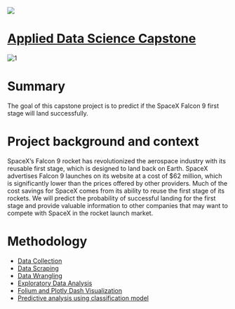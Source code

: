 ![](https://komarev.com/ghpvc/?username=SaranyaSelvaradjou)
# [Applied Data Science Capstone](https://github.com/SaranyaSelvaradjou/SpaceX-Applied-Capstone-IBM/blob/main/Applied%20Capstone%20Project%20IBM.pdf)
![1](https://user-images.githubusercontent.com/107552730/212277129-b508eafa-a675-49ed-93db-3099347a1795.png)

# Summary 
The goal of this capstone project is to predict if the SpaceX Falcon 9 first stage will land successfully. 

# Project background and context

   SpaceX’s Falcon 9 rocket has revolutionized the aerospace industry with its reusable first stage, which  is designed to land back on Earth. SpaceX advertises Falcon 9    launches on its website at a cost of $62 million, which is significantly lower than the prices offered by other providers. Much of the cost savings for SpaceX comes      from its ability to reuse the first stage of its rockets. We will predict the probability of successful landing for the first stage and provide valuable information      to other companies that may want to compete with SpaceX in the rocket launch market.

# Methodology

* [Data Collection](https://github.com/SaranyaSelvaradjou/SpaceX-Applied-Capstone-IBM/blob/main/1%20spacex-data-collection-api.ipynb)
* [Data Scraping](https://github.com/SaranyaSelvaradjou/SpaceX-Applied-Capstone-IBM/blob/main/2%20webscraping.ipynb)
* [Data Wrangling](https://github.com/SaranyaSelvaradjou/SpaceX-Applied-Capstone-IBM/blob/main/3%20Data%20wrangling.ipynb)
* [Exploratory Data Analysis](https://github.com/SaranyaSelvaradjou/SpaceX-Applied-Capstone-IBM/blob/main/4%20EDA%20sql-coursera_sqllite.ipynb)
* [Folium and Plotly Dash Visualization](https://github.com/SaranyaSelvaradjou/SpaceX-Applied-Capstone-IBM/blob/main/7%20Interactive%20Dash.ipynb)
* [Predictive analysis using classification model](https://github.com/SaranyaSelvaradjou/SpaceX-Applied-Capstone-IBM/blob/main/8%20SpaceX_Machine%20Learning%20Prediction.ipynb)
  
